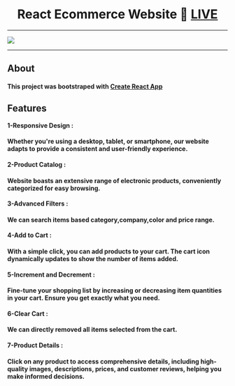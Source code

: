 <h1 align="center">React Ecommerce Website 🔴 <a href="https://64ded2cf54fc5f3d990618a4--neon-elf-dc959d.netlify.app/">LIVE</a></h1>
<hr>
<img src="https://github.com/Pushpendra1723/React-Ecommerce/assets/94159743/a599e30d-d7d4-4848-9e42-2a42069bcc5f">
<hr>
<h2 href="center">About</h2>
<h4>This project was bootstraped with <a href="https://create-react-app.dev/">Create React App</a></h4>
<h2>Features</h2>
<strong>1-Responsive Design : </strong><h4>Whether you're using a desktop, tablet, or smartphone, our website adapts to provide a consistent and user-friendly experience.</h4>
<strong>2-Product Catalog : </strong><h4>Website boasts an extensive range of electronic products, conveniently categorized for easy browsing.</h4>
<strong>3-Advanced Filters : </strong><h4>We can search items based category,company,color and price range.</h4>
<strong>4-Add to Cart : </strong><h4>With a simple click, you can add products to your cart. The cart icon dynamically updates to show the number of items added.</h4>
<strong>5-Increment and Decrement : </strong><h4>Fine-tune your shopping list by increasing or decreasing item quantities in your cart. Ensure you get exactly what you need.</h4>
<strong>6-Clear Cart : </strong><h4>We can directly removed all items selected from the cart.</h4>
<strong>7-Product Details : </strong><h4>Click on any product to access comprehensive details, including high-quality images, descriptions, prices, and customer reviews, helping you make informed decisions.</h4>

